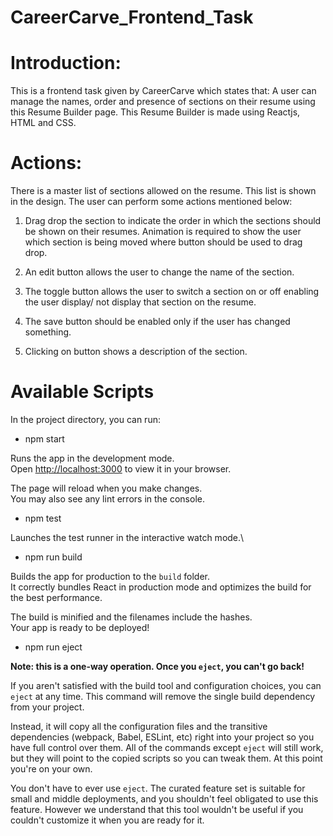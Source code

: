# CareerCarve_Frontend_Task
 

# Introduction:


This is a frontend task given by CareerCarve which states that:
A user can manage the names, order and presence of sections on their resume using this Resume Builder page.
This Resume Builder is made using Reactjs, HTML and CSS.



# Actions:

There is a master list of sections allowed on the resume. This list is shown in the design. The user can perform some actions mentioned below:

1. Drag drop the section to indicate the order in which the sections should be shown on their resumes. Animation is required to show the user which section is being moved where button should be used to drag drop.

2. An edit button allows the user to change the name of the section.

3. The toggle button allows the user to switch a section on or off enabling the user display/ not display that section on the resume.

4. The save button should be enabled only if the user has changed something.

5. Clicking on button shows a description of the section.

# Available Scripts

In the project directory, you can run:

* npm start

Runs the app in the development mode.\
Open [http://localhost:3000](http://localhost:3000) to view it in your browser.

The page will reload when you make changes.\
You may also see any lint errors in the console.

* npm test

Launches the test runner in the interactive watch mode.\


* npm run build

Builds the app for production to the `build` folder.\
It correctly bundles React in production mode and optimizes the build for the best performance.

The build is minified and the filenames include the hashes.\
Your app is ready to be deployed!



* npm run eject

**Note: this is a one-way operation. Once you `eject`, you can't go back!**

If you aren't satisfied with the build tool and configuration choices, you can `eject` at any time. This command will remove the single build dependency from your project.

Instead, it will copy all the configuration files and the transitive dependencies (webpack, Babel, ESLint, etc) right into your project so you have full control over them. All of the commands except `eject` will still work, but they will point to the copied scripts so you can tweak them. At this point you're on your own.

You don't have to ever use `eject`. The curated feature set is suitable for small and middle deployments, and you shouldn't feel obligated to use this feature. However we understand that this tool wouldn't be useful if you couldn't customize it when you are ready for it.



 
